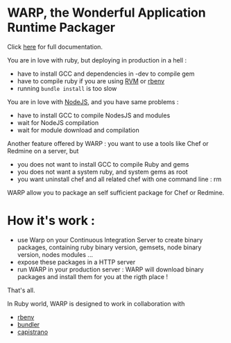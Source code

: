 # WARP, the Wonderful Application Runtime Packager

Click [here](https://github.com/bpaquet/warp/wiki/Summary) for full documentation.

You are in love with ruby, but deploying in production in a hell :

* have to install GCC and dependencies in -dev to compile gem
* have to compile ruby if you are using [RVM] or [rbenv]
* running `bundle install` is too slow

You are in love with [NodeJS], and you have same problems :

* have to install GCC to compile NodesJS and modules
* wait for NodeJS compilation
* wait for module download and compilation

Another feature offered by WARP : you want to use a tools like Chef or Redmine on a server, but

* you does not want to install GCC to compile Ruby and gems
* you does not want a system ruby, and system gems as root
* you want uninstall chef and all related chef with one command line : rm

WARP allow you to package an self sufficient package for Chef or Redmine.

# How it's work :

* use Warp on your Continuous Integration Server to create binary packages, containing ruby binary version, gemsets, node binary version, nodes modules ...
* expose these packages in a HTTP server
* run WARP in your production server : WARP will download binary packages and install them for you at the rigth place !

That's all.

In Ruby world, WARP is designed to work in collaboration with

* [rbenv]
* [bundler]
* [capistrano]

[RVM]: https://rvm.beginrescueend.com/
[rbenv]: https://github.com/sstephenson/rbenv
[NodeJS]: http://nodejs.org/
[bundler]: http://gembundler.com/
[capistrano]: https://github.com/capistrano/capistrano/wiki/Documentation-v2.x